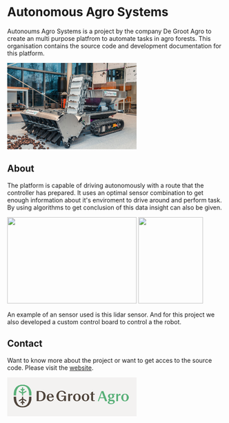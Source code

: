 # Autonomous Agro Systems
Autonoums Agro Systems is a project by the company De Groot Agro to create an multi purpose platfrom to automate tasks in agro forests. This organisation contains the source code and development documentation for this platform.

<img src="profile/araf.jpg"  width="300" height="200">

## About
The platform is capable of driving autonomously with a route that the controller has prepared. It uses an optimal sensor combination to get enough information about it's enviroment to drive around and perform task. By using algorithms to get conclusion of this data insight can also be given. 

<img src="profile/puk.jpg"  width="300" height="200"> <img src="profile/board.jpg"  width="150" height="200">

An example of an sensor used is this lidar sensor. And for this project we also developed a custom control board to control a the robot. 


## Contact
Want to know more about the project or want to get acces to the source code. Please visit the [website](https://degrootagro.nl/).

<img src="profile/degroot.png"  width="300" height="90">
